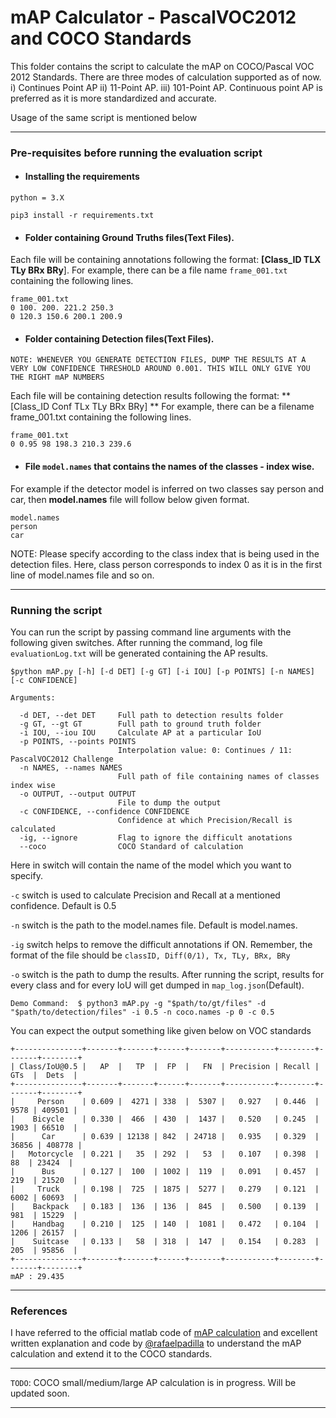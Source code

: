 # mAP Calculator - PascalVOC2012 and COCO Standards #

This folder contains the script to calculate the mAP on COCO/Pascal VOC 2012 Standards. There are three modes of calculation supported as of now. i) Continues Point AP ii) 11-Point AP. iii) 101-Point AP. Continuous point AP is preferred as it is more standardized and accurate. 

Usage of the same script is mentioned below

___

### Pre-requisites before running the evaluation script ###

- #### Installing the requirements
`python = 3.X` 

`pip3 install -r requirements.txt`

- #### Folder containing Ground Truths files(Text Files). 

Each file will be containing annotations following the format: **[Class_ID TLX  TLy  BRx BRy**].
For example, there can be a file name `frame_001.txt` containing the following lines.

```
frame_001.txt
0 100. 200. 221.2 250.3
0 120.3 150.6 200.1 200.9
```

- #### Folder containing Detection files(Text Files).

`NOTE: WHENEVER YOU GENERATE DETECTION FILES, DUMP THE RESULTS AT A VERY LOW CONFIDENCE THRESHOLD AROUND 0.001. THIS WILL ONLY GIVE YOU THE RIGHT mAP NUMBERS`

Each file will be containing detection results following the format:  **[Class_ID Conf TLx TLy BRx BRy] **
For example, there can be a filename frame_001.txt containing the following lines.
```
frame_001.txt
0 0.95 98 198.3 210.3 239.6
```

- #### File `model.names` that contains the names of the classes - index wise. 

For example if the detector model is inferred on two classes say person and car, then **model.names** file will follow below given format.
```
model.names
person
car
```

NOTE: 
Please specify according to the class index that is being used in the detection files. 
Here, class person corresponds to index 0 as it is in the first line of model.names file and so on.

___

### Running the script ###

You can run the script by passing command line arguments with the following given switches. 
After running the command, log file `evaluationLog.txt` will be generated containing the AP results.

`$python mAP.py [-h] [-d DET] [-g GT] [-i IOU] [-p POINTS]
                           [-n NAMES] [-c CONFIDENCE]`

```
Arguments:

  -d DET, --det DET     Full path to detection results folder
  -g GT, --gt GT        Full path to ground truth folder
  -i IOU, --iou IOU     Calculate AP at a particular IoU
  -p POINTS, --points POINTS
                        Interpolation value: 0: Continues / 11: PascalVOC2012 Challenge
  -n NAMES, --names NAMES
                        Full path of file containing names of classes index wise
  -o OUTPUT, --output OUTPUT
                        File to dump the output
  -c CONFIDENCE, --confidence CONFIDENCE
                        Confidence at which Precision/Recall is calculated
  -ig, --ignore         Flag to ignore the difficult anotations
  --coco                COCO Standard of calculation

```

Here in switch will contain the name of the model which you want to specify.

`-c` switch is used to calculate Precision and Recall at a mentioned confidence. Default is 0.5

`-n` switch is the path to the model.names file. Default is model.names.

`-ig` switch helps to remove the difficult annotations if ON. Remember, the format of the file should be `classID, Diff(0/1), Tx, TLy, BRx, BRy`

`-o` switch is the path to dump the results. After running the script, results for every class and for every IoU will get dumped in `map_log.json`(Default). 

`Demo Command:  $ python3 mAP.py -g "$path/to/gt/files" -d "$path/to/detection/files" -i 0.5 -n coco.names -p 0 -c 0.5`

You can expect the output something like given below on VOC standards

```
+---------------+-------+-------+------+-------+-----------+--------+-------+--------+
| Class/IoU@0.5 |   AP  |   TP  |  FP  |   FN  | Precision | Recall |  GTs  |  Dets  |
+---------------+-------+-------+------+-------+-----------+--------+-------+--------+
|     Person    | 0.609 |  4271 | 338  |  5307 |   0.927   | 0.446  |  9578 | 409501 |
|    Bicycle    | 0.330 |  466  | 430  |  1437 |   0.520   | 0.245  |  1903 | 66510  |
|      Car      | 0.639 | 12138 | 842  | 24718 |   0.935   | 0.329  | 36856 | 408778 |
|   Motorcycle  | 0.221 |   35  | 292  |   53  |   0.107   | 0.398  |   88  | 23424  |
|      Bus      | 0.127 |  100  | 1002 |  119  |   0.091   | 0.457  |  219  | 21520  |
|     Truck     | 0.198 |  725  | 1875 |  5277 |   0.279   | 0.121  |  6002 | 60693  |
|    Backpack   | 0.183 |  136  | 136  |  845  |   0.500   | 0.139  |  981  | 15229  |
|    Handbag    | 0.210 |  125  | 140  |  1081 |   0.472   | 0.104  |  1206 | 26157  |
|    Suitcase   | 0.133 |   58  | 318  |  147  |   0.154   | 0.283  |  205  | 95856  |
+---------------+-------+-------+------+-------+-----------+--------+-------+--------+
mAP : 29.435 
```

___

### References ###

I have referred to the official matlab code of [mAP calculation](http://host.robots.ox.ac.uk/pascal/VOC/voc2012/#devkit) and excellent written explanation and code by [@rafaelpadilla](https://github.com/rafaelpadilla/Object-Detection-Metrics) to understand the mAP calculation and extend it to the COCO standards. 
___

`TODO`: COCO small/medium/large AP calculation is in progress. Will be updated soon.
___

